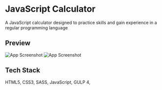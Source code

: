 # JavaScript Calculator

A JavaScript calculator designed to practice skills and gain experience in a regular programming language

## Preview

![App Screenshot](http://danilarose.net/screen_1.jpg)
![App Screenshot](http://danilarose.net/screen_2.jpg)


## Tech Stack

HTML5, CSS3, SASS, JavaScript, GULP 4,